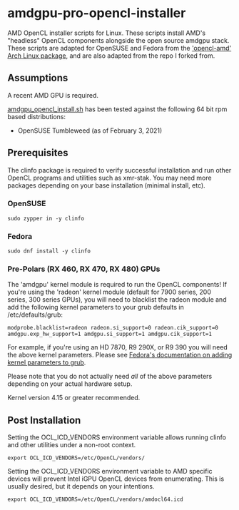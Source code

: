 # amdgpu-pro-opencl-installer
AMD OpenCL installer scripts for Linux. These scripts install AMD's "headless" OpenCL components alongside the open source amdgpu stack. These scripts are adapted for OpenSUSE and Fedora from the ['opencl-amd' Arch Linux package](https://aur.archlinux.org/packages/opencl-amd/), and are also adapted from the repo I forked from.

## Assumptions

A recent AMD GPU is required. 

[amdgpu_opencl_install.sh](/amdgpu_opencl_install.sh) has been tested against the following 64 bit rpm based distributions: 

 * OpenSUSE Tumbleweed (as of February 3, 2021)
 
## Prerequisites 

The clinfo package is required to verify successful installation and run other OpenCL programs and utilities such as xmr-stak. You may need more packages depending on your base installation (minimal install, etc).

### OpenSUSE 
```shell
sudo zypper in -y clinfo
```

### Fedora
```shell
sudo dnf install -y clinfo
```
### Pre-Polars (RX 460, RX 470, RX 480) GPUs

The 'amdgpu' kernel module is required to run the OpenCL components! If you're using the 'radeon' kernel module (default for 7900 series, 200 series, 300 series GPUs), you will need to blacklist the radeon module and add the following kernel parameters to your grub defaults in /etc/defaults/grub: 
```
modprobe.blacklist=radeon radeon.si_support=0 radeon.cik_support=0 amdgpu.exp_hw_support=1 amdgpu.si_support=1 amdgpu.cik_support=1
```
For example, if you're using an HD 7870, R9 290X, or R9 390 you will need the above kernel parameters. Please see [Fedora's documentation on adding kernel parameters to grub](https://docs-old.fedoraproject.org/en-US/Fedora/23/html/Multiboot_Guide/GRUB-configuration.html).

Please note that you do not actually need _all_ of the above parameters depending on your actual hardware setup. 
 
Kernel version 4.15 or greater recommended. 

## Post Installation

Setting the OCL_ICD_VENDORS environment variable allows running clinfo and other utilities under a non-root context.
```shell
export OCL_ICD_VENDORS=/etc/OpenCL/vendors/
```
Setting the OCL_ICD_VENDORS environment variable to AMD specific devices will prevent Intel iGPU OpenCL devices from enumerating. This is usually desired, but it depends on your intentions. 
```shell
export OCL_ICD_VENDORS=/etc/OpenCL/vendors/amdocl64.icd
```
